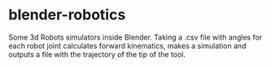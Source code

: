 # blender-robotics
Some 3d Robots simulators inside Blender. Taking a .csv file with angles for each robot joint calculates forward kinematics, makes a simulation and outputs a file with the trajectory of the tip of the tool.
